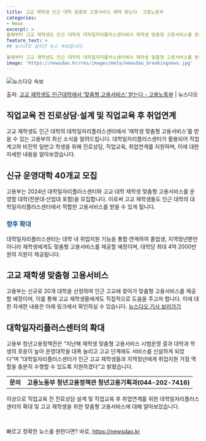 ```yaml
---
title: 고교 재학생 인근 대학 맞춤형 고용서비스 혜택 받는다  고용노동부
categories:
- News
excerpt: >
올해부터 고교 재학생도 인근 대학의 대학일자리플러스센터에서 재학생 맞춤형 고용서비스를 받을 수 있다. 고용노…
feature_text: >
## 뉴스다오 실시간 뉴스 속보입니다.

올해부터 고교 재학생도 인근 대학의 대학일자리플러스센터에서 재학생 맞춤형 고용서비스를 받을 수 있다. 고용노…
image: 'https://newsdao.kr/res/images/meta/newsdao_breakingnews.jpg'
---
```


![뉴스다오 속보](https://newsdao.kr/res/images/meta/newsdao_breakingnews.jpg)

<p>출처: <a href="https://newsdao.kr/2933" rel="dofollow">고교 재학생도 인근대학에서 ‘맞춤형 고용서비스’ 받는다 - 고용노동부</a> | 뉴스다오</p>

<h2 data-ke-size="size32">직업교육 전 진로상담·설계 및 직업교육 후 취업연계</h2>
<p data-ke-size="size16">고교 재학생도 인근 대학의 대학일자리플러스센터에서 ‘재학생 맞춤형 고용서비스’를 받을 수 있는 고용부의 최신 소식을 알려드립니다. 대학일자리플러스센터가 활용되어 직업계고와 비진학 일반고 학생을 위해 진로상담, 직업교육, 취업연계를 지원하며, 이에 대한 자세한 내용을 알아보겠습니다.</p>

<h2 data-ke-size="size26">신규 운영대학 40개교 모집</h2>
<p data-ke-size="size16">고용부는 2024년 대학일자리플러스센터와 고교·대학 재학생 맞춤형 고용서비스를 운영할 대학(전문대·산업대 포함)을 모집합니다. 이로써 고교 재학생들도 인근 대학의 대학일자리플러스센터에서 적합한 고용서비스를 받을 수 있게 됩니다.</p>

<h3 data-ke-size="size24"><span style="color: #1a5490;">향후 확대</span></h3>
<p data-ke-size="size16">대학일자리플러스센터는 대학 내 취업지원 기능을 통합·연계하여 졸업생, 지역청년뿐만 아니라 재학생에게도 맞춤형 고용서비스를 제공할 예정이며, 대학당 최대 4억 2000만 원의 지원이 제공됩니다.</p>

<h2 data-ke-size="size26">고교 재학생 맞춤형 고용서비스</h2>
<p data-ke-size="size16">고용부는 신규로 20개 대학을 선정하여 인근 고교에 찾아가 맞춤형 고용서비스를 제공할 예정이며, 이를 통해 고교 재학생들에게도 직접적으로 도움을 주고자 합니다. 이에 대한 자세한 내용은 아래 링크에서 확인하실 수 있습니다. <a href="https://newsdao.kr/2933">뉴스다오 기사 보러가기</a></p>

<h2 data-ke-size="size26">대학일자리플러스센터의 확대</h2>
<p data-ke-size="size16">고용부 청년고용정책관은 “지난해 재학생 맞춤형 고용서비스 시범운영 결과 대학과 학생의 호응이 높아 운영대학을 대폭 늘리고 고교 단계에도 서비스를 신설하게 되었다”며 “대학일자리플러스센터가 인근 고교 재학생들과 지역청년에게 취업지원 거점 역할을 충분히 수행할 수 있도록 지원하겠다”고 밝혔습니다.</p>

<table>
	<tr>
		<td style="text-align: center; height: 17px;"><b>문의</b></td>
		<td style="text-align: center; height: 17px;"><b>고용노동부 청년고용정책관 청년고용기획과(044-202-7416)</b></td>
	</tr>
</table>

<p data-ke-size="size16">이상으로 직업교육 전 진로상담·설계 및 직업교육 후 취업연계를 위한 대학일자리플러스센터의 확대 및 고교 재학생을 위한 맞춤형 고용서비스에 대해 알아보았습니다.</p>
<p data-ke-size="size16">&nbsp;</p> 

빠르고 정확한 뉴스를 원한다면? 바로, <a href="https://newsdao.kr" rel="dofollow">https://newsdao.kr</a>


    
